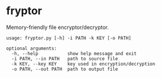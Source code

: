 # fryptor
Memory-friendly file encryptor/decryptor.
```commandline
usage: fryptor.py [-h] -i PATH -k KEY [-o PATH]

optional arguments:
  -h, --help           show help message and exit
  -i PATH, --in PATH   path to source file
  -k KEY, --key KEY    key used in encryption/decryption
  -o PATH, --out PATH  path to output file

```
